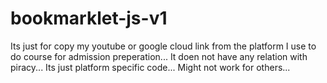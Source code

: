 # bookmarklet-js-v1
Its just for copy my youtube or google cloud link from the platform I use to do course for admission preperation... It doen not have any relation with piracy... Its just platform specific code... Might not work for others...

